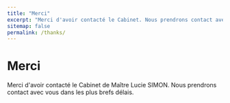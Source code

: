 ```yaml
---
title: "Merci"
excerpt: "Merci d'avoir contacté le Cabinet. Nous prendrons contact avec vous dans les plus brefs délais"
sitemap: false
permalink: /thanks/
---
```


# Merci

Merci d'avoir contacté le Cabinet de Maître Lucie SIMON. Nous prendrons contact avec vous dans les plus brefs délais.  